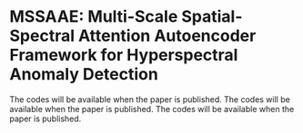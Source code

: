 # MSSAAE: Multi-Scale Spatial-Spectral Attention Autoencoder Framework for Hyperspectral Anomaly Detection
The codes will be available when the paper is published.
The codes will be available when the paper is published.
The codes will be available when the paper is published.
